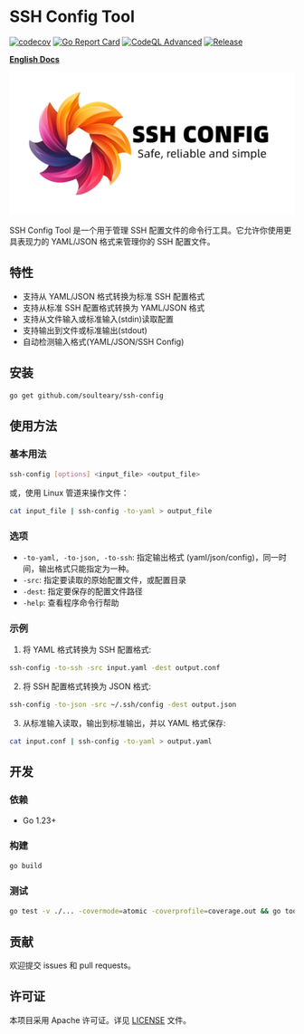 # SSH Config Tool

[![codecov](https://codecov.io/gh/soulteary/ssh-config/branch/main/graph/badge.svg?token=W816DX12V8)](https://codecov.io/gh/soulteary/ssh-config) [![Go Report Card](https://goreportcard.com/badge/github.com/soulteary/ssh-config)](https://goreportcard.com/report/github.com/soulteary/ssh-config) [![CodeQL Advanced](https://github.com/soulteary/ssh-config/actions/workflows/codeql.yml/badge.svg)](https://github.com/soulteary/ssh-config/actions/workflows/codeql.yml) [![Release](https://github.com/soulteary/ssh-config/actions/workflows/build.yml/badge.svg)](https://github.com/soulteary/ssh-config/actions/workflows/build.yml)

**[English Docs](./README.md)**

<img src=".github/github-repo-card.png" >

SSH Config Tool 是一个用于管理 SSH 配置文件的命令行工具。它允许你使用更具表现力的 YAML/JSON 格式来管理你的 SSH 配置文件。

## 特性

- 支持从 YAML/JSON 格式转换为标准 SSH 配置格式
- 支持从标准 SSH 配置格式转换为 YAML/JSON 格式
- 支持从文件输入或标准输入(stdin)读取配置
- 支持输出到文件或标准输出(stdout)
- 自动检测输入格式(YAML/JSON/SSH Config)

## 安装

```bash
go get github.com/soulteary/ssh-config
```

## 使用方法

### 基本用法

```bash
ssh-config [options] <input_file> <output_file>
```

或，使用 Linux 管道来操作文件：

```bash
cat input_file | ssh-config -to-yaml > output_file
```

### 选项

- `-to-yaml, -to-json, -to-ssh`: 指定输出格式 (yaml/json/config)，同一时间，输出格式只能指定为一种。
- `-src`: 指定要读取的原始配置文件，或配置目录
- `-dest`: 指定要保存的配置文件路径
- `-help`: 查看程序命令行帮助

### 示例

1. 将 YAML 格式转换为 SSH 配置格式:

```bash
ssh-config -to-ssh -src input.yaml -dest output.conf
```

2. 将 SSH 配置格式转换为 JSON 格式:

```bash
ssh-config -to-json -src ~/.ssh/config -dest output.json
```

3. 从标准输入读取，输出到标准输出，并以 YAML 格式保存:

```bash
cat input.conf | ssh-config -to-yaml > output.yaml
```

## 开发

### 依赖

- Go 1.23+

### 构建

```bash
go build
```

### 测试

```bash
go test -v ./... -covermode=atomic -coverprofile=coverage.out && go tool cover -html=coverage.out -o coverage.html
```

## 贡献

欢迎提交 issues 和 pull requests。

## 许可证

本项目采用 Apache 许可证。详见 [LICENSE](./LICENSE) 文件。
